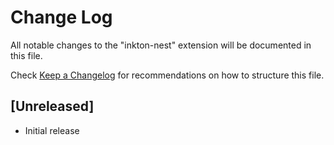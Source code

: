 # Change Log
All notable changes to the "inkton-nest" extension will be documented in this file.

Check [Keep a Changelog](http://keepachangelog.com/) for recommendations on how to structure this file.

## [Unreleased]
- Initial release